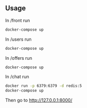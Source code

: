 ## Usage

In /front run

```bash
docker-compose up
```

In /users run

```bash
docker-compose up
```

In /offers run

```bash
docker-compose up
```

In /chat run

```bash
docker run -p 6379:6379 -d redis:5
docker-compose up
```

Then go to http://127.0.0.1:8000/
